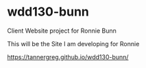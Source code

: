 # wdd130-bunn
Client Website project for Ronnie Bunn

This will be the Site I am developing for Ronnie

https://tannergreg.github.io/wdd130-bunn/